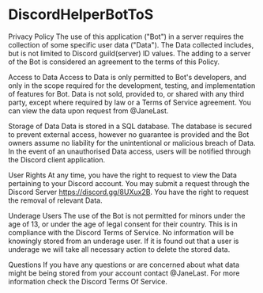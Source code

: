 # DiscordHelperBotToS

Privacy Policy
The use of this application ("Bot") in a server requires the collection of some specific user data ("Data"). The Data collected includes, but is not limited to Discord guild(server) ID values. The adding to a server of the Bot is considered an agreement to the terms of this Policy.

Access to Data
Access to Data is only permitted to Bot's developers, and only in the scope required for the development, testing, and implementation of features for Bot. Data is not sold, provided to, or shared with any third party, except where required by law or a Terms of Service agreement. You can view the data upon request from @JaneLast.

Storage of Data
Data is stored in a SQL database. The database is secured to prevent external access, however no guarantee is provided and the Bot owners assume no liability for the unintentional or malicious breach of Data. In the event of an unauthorised Data access, users will be notified through the Discord client application.

User Rights
At any time, you have the right to request to view the Data pertaining to your Discord account. You may submit a request through the Discord Server https://discord.gg/8UXux2B. You have the right to request the removal of relevant Data.

Underage Users
The use of the Bot is not permitted for minors under the age of 13, or under the age of legal consent for their country. This is in compliance with the Discord Terms of Service. No information will be knowingly stored from an underage user. If it is found out that a user is underage we will take all necessary action to delete the stored data.

Questions
If you have any questions or are concerned about what data might be being stored from your account contact @JaneLast. For more information check the Discord Terms Of Service.
